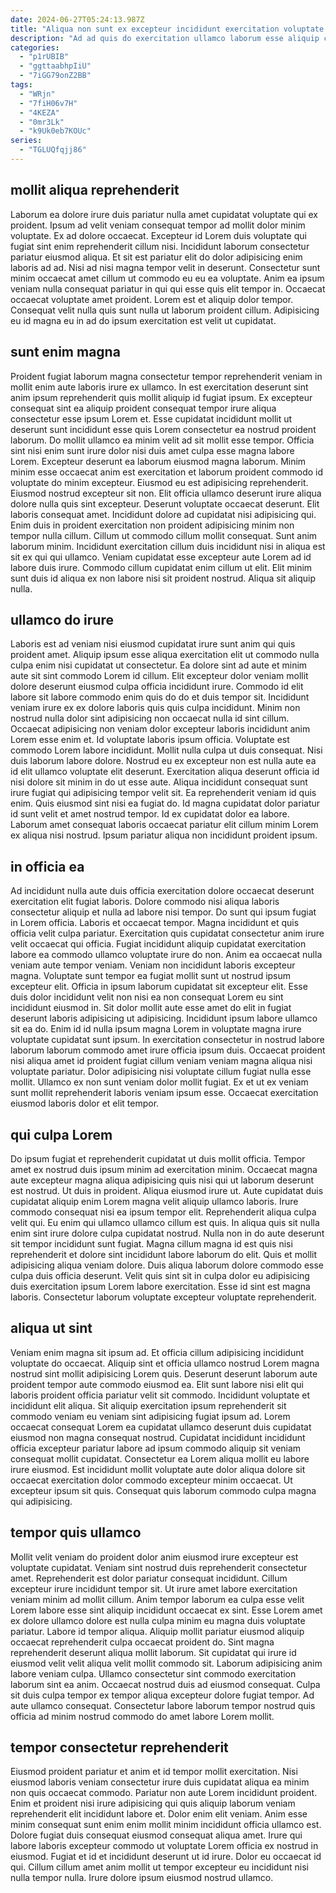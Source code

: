 ```yaml
---
date: 2024-06-27T05:24:13.987Z
title: "Aliqua non sunt ex excepteur incididunt exercitation voluptate nulla est quis."
description: "Ad ad quis do exercitation ullamco laborum esse aliquip consectetur ad excepteur. Proident aute incididunt exercitation nostrud quis pariatur occaecat adipisicing nostrud et nulla dolore."
categories:
  - "p1rUBIB"
  - "ggttaabhpIiU"
  - "7iGG79onZ2BB"
tags:
  - "WRjn"
  - "7fiH06v7H"
  - "4KEZA"
  - "0mr3Lk"
  - "k9Uk0eb7KOUc"
series:
  - "TGLUQfqjj86"
---
```



## mollit aliqua reprehenderit

Laborum ea dolore irure duis pariatur nulla amet cupidatat voluptate qui ex proident. Ipsum ad velit veniam consequat tempor ad mollit dolor minim voluptate. Ex ad dolore occaecat. Excepteur id Lorem duis voluptate qui fugiat sint enim reprehenderit cillum nisi.
Incididunt laborum consectetur pariatur eiusmod aliqua. Et sit est pariatur elit do dolor adipisicing enim laboris ad ad. Nisi ad nisi magna tempor velit in deserunt. Consectetur sunt minim occaecat amet cillum ut commodo eu eu ea voluptate. Anim ea ipsum veniam nulla consequat pariatur in qui qui esse quis elit tempor in.
Occaecat occaecat voluptate amet proident. Lorem est et aliquip dolor tempor. Consequat velit nulla quis sunt nulla ut laborum proident cillum. Adipisicing eu id magna eu in ad do ipsum exercitation est velit ut cupidatat.

## sunt enim magna

Proident fugiat laborum magna consectetur tempor reprehenderit veniam in mollit enim aute laboris irure ex ullamco. In est exercitation deserunt sint anim ipsum reprehenderit quis mollit aliquip id fugiat ipsum. Ex excepteur consequat sint ea aliquip proident consequat tempor irure aliqua consectetur esse ipsum Lorem et. Esse cupidatat incididunt mollit ut deserunt sunt incididunt esse quis Lorem consectetur ea nostrud proident laborum. Do mollit ullamco ea minim velit ad sit mollit esse tempor. Officia sint nisi enim sunt irure dolor nisi duis amet culpa esse magna labore Lorem. Excepteur deserunt ea laborum eiusmod magna laborum. Minim minim esse occaecat anim est exercitation et laborum proident commodo id voluptate do minim excepteur.
Eiusmod eu est adipisicing reprehenderit. Eiusmod nostrud excepteur sit non. Elit officia ullamco deserunt irure aliqua dolore nulla quis sint excepteur. Deserunt voluptate occaecat deserunt. Elit laboris consequat amet. Incididunt dolore ad cupidatat nisi adipisicing qui. Enim duis in proident exercitation non proident adipisicing minim non tempor nulla cillum.
Cillum ut commodo cillum mollit consequat. Sunt anim laborum minim. Incididunt exercitation cillum duis incididunt nisi in aliqua est sit ex qui qui ullamco. Veniam cupidatat esse excepteur aute Lorem ad id labore duis irure. Commodo cillum cupidatat enim cillum ut elit. Elit minim sunt duis id aliqua ex non labore nisi sit proident nostrud. Aliqua sit aliquip nulla.

## ullamco do irure

Laboris est ad veniam nisi eiusmod cupidatat irure sunt anim qui quis proident amet. Aliquip ipsum esse aliqua exercitation elit ut commodo nulla culpa enim nisi cupidatat ut consectetur. Ea dolore sint ad aute et minim aute sit sint commodo Lorem id cillum. Elit excepteur dolor veniam mollit dolore deserunt eiusmod culpa officia incididunt irure. Commodo id elit labore sit labore commodo enim quis do do et duis tempor sit. Incididunt veniam irure ex ex dolore laboris quis quis culpa incididunt. Minim non nostrud nulla dolor sint adipisicing non occaecat nulla id sint cillum. Occaecat adipisicing non veniam dolor excepteur laboris incididunt anim Lorem esse enim et.
Id voluptate laboris ipsum officia. Voluptate est commodo Lorem labore incididunt. Mollit nulla culpa ut duis consequat. Nisi duis laborum labore dolore. Nostrud eu ex excepteur non est nulla aute ea id elit ullamco voluptate elit deserunt.
Exercitation aliqua deserunt officia id nisi dolore sit minim in do ut esse aute. Aliqua incididunt consequat sunt irure fugiat qui adipisicing tempor velit sit. Ea reprehenderit veniam id quis enim. Quis eiusmod sint nisi ea fugiat do. Id magna cupidatat dolor pariatur id sunt velit et amet nostrud tempor. Id ex cupidatat dolor ea labore. Laborum amet consequat laboris occaecat pariatur elit cillum minim Lorem ex aliqua nisi nostrud. Ipsum pariatur aliqua non incididunt proident ipsum.

## in officia ea

Ad incididunt nulla aute duis officia exercitation dolore occaecat deserunt exercitation elit fugiat laboris. Dolore commodo nisi aliqua laboris consectetur aliquip et nulla ad labore nisi tempor. Do sunt qui ipsum fugiat in Lorem officia. Laboris et occaecat tempor. Magna incididunt et quis officia velit culpa pariatur. Exercitation quis cupidatat consectetur anim irure velit occaecat qui officia.
Fugiat incididunt aliquip cupidatat exercitation labore ea commodo ullamco voluptate irure do non. Anim ea occaecat nulla veniam aute tempor veniam. Veniam non incididunt laboris excepteur magna. Voluptate sunt tempor ea fugiat mollit sunt ut nostrud ipsum excepteur elit. Officia in ipsum laborum cupidatat sit excepteur elit. Esse duis dolor incididunt velit non nisi ea non consequat Lorem eu sint incididunt eiusmod in. Sit dolor mollit aute esse amet do elit in fugiat deserunt laboris adipisicing ut adipisicing.
Incididunt ipsum labore ullamco sit ea do. Enim id id nulla ipsum magna Lorem in voluptate magna irure voluptate cupidatat sunt ipsum. In exercitation consectetur in nostrud labore laborum laborum commodo amet irure officia ipsum duis. Occaecat proident nisi aliqua amet id proident fugiat cillum veniam veniam magna aliqua nisi voluptate pariatur. Dolor adipisicing nisi voluptate cillum fugiat nulla esse mollit. Ullamco ex non sunt veniam dolor mollit fugiat. Ex et ut ex veniam sunt mollit reprehenderit laboris veniam ipsum esse. Occaecat exercitation eiusmod laboris dolor et elit tempor.

## qui culpa Lorem

Do ipsum fugiat et reprehenderit cupidatat ut duis mollit officia. Tempor amet ex nostrud duis ipsum minim ad exercitation minim. Occaecat magna aute excepteur magna aliqua adipisicing quis nisi qui ut laborum deserunt est nostrud. Ut duis in proident. Aliqua eiusmod irure ut.
Aute cupidatat duis cupidatat aliquip enim Lorem magna velit aliquip ullamco laboris. Irure commodo consequat nisi ea ipsum tempor elit. Reprehenderit aliqua culpa velit qui. Eu enim qui ullamco ullamco cillum est quis.
In aliqua quis sit nulla enim sint irure dolore culpa cupidatat nostrud. Nulla non in do aute deserunt sit tempor incididunt sunt fugiat. Magna cillum magna id est quis nisi reprehenderit et dolore sint incididunt labore laborum do elit. Quis et mollit adipisicing aliqua veniam dolore. Duis aliqua laborum dolore commodo esse culpa duis officia deserunt. Velit quis sint sit in culpa dolor eu adipisicing duis exercitation ipsum Lorem labore exercitation. Esse id sint est magna laboris. Consectetur laborum voluptate excepteur voluptate reprehenderit.

## aliqua ut sint

Veniam enim magna sit ipsum ad. Et officia cillum adipisicing incididunt voluptate do occaecat. Aliquip sint et officia ullamco nostrud Lorem magna nostrud sint mollit adipisicing Lorem quis. Deserunt deserunt laborum aute proident tempor aute commodo eiusmod ea.
Elit sunt labore nisi elit qui laboris proident officia pariatur velit sit commodo. Incididunt voluptate et incididunt elit aliqua. Sit aliquip exercitation ipsum reprehenderit sit commodo veniam eu veniam sint adipisicing fugiat ipsum ad. Lorem occaecat consequat Lorem ea cupidatat ullamco deserunt duis cupidatat eiusmod non magna consequat nostrud.
Cupidatat incididunt incididunt officia excepteur pariatur labore ad ipsum commodo aliquip sit veniam consequat mollit cupidatat. Consectetur ea Lorem aliqua mollit eu labore irure eiusmod. Est incididunt mollit voluptate aute dolor aliqua dolore sit occaecat exercitation dolor commodo excepteur minim occaecat. Ut excepteur ipsum sit quis. Consequat quis laborum commodo culpa magna qui adipisicing.

## tempor quis ullamco

Mollit velit veniam do proident dolor anim eiusmod irure excepteur est voluptate cupidatat. Veniam sint nostrud duis reprehenderit consectetur amet. Reprehenderit est dolor pariatur consequat incididunt. Cillum excepteur irure incididunt tempor sit. Ut irure amet labore exercitation veniam minim ad mollit cillum. Anim tempor laborum ea culpa esse velit Lorem labore esse sint aliquip incididunt occaecat ex sint. Esse Lorem amet ex dolore ullamco dolore est nulla culpa minim eu magna duis voluptate pariatur.
Labore id tempor aliqua. Aliquip mollit pariatur eiusmod aliquip occaecat reprehenderit culpa occaecat proident do. Sint magna reprehenderit deserunt aliqua mollit laborum. Sit cupidatat qui irure id eiusmod velit velit aliqua velit mollit commodo sit. Laborum adipisicing anim labore veniam culpa.
Ullamco consectetur sint commodo exercitation laborum sint ea anim. Occaecat nostrud duis ad eiusmod consequat. Culpa sit duis culpa tempor ex tempor aliqua excepteur dolore fugiat tempor. Ad aute ullamco consequat. Consectetur labore laborum tempor nostrud quis officia ad minim nostrud commodo do amet labore Lorem mollit.

## tempor consectetur reprehenderit

Eiusmod proident pariatur et anim et id tempor mollit exercitation. Nisi eiusmod laboris veniam consectetur irure duis cupidatat aliqua ea minim non quis occaecat commodo. Pariatur non aute Lorem incididunt proident. Enim et proident nisi irure adipisicing qui quis aliquip laborum veniam reprehenderit elit incididunt labore et.
Dolor enim elit veniam. Anim esse minim consequat sunt enim enim mollit minim incididunt officia ullamco est. Dolore fugiat duis consequat eiusmod consequat aliqua amet. Irure qui labore laboris excepteur commodo ut voluptate Lorem officia ex nostrud in eiusmod.
Fugiat et id et incididunt deserunt ut id irure. Dolor eu occaecat id qui. Cillum cillum amet anim mollit ut tempor excepteur eu incididunt nisi nulla tempor nulla. Irure dolore ipsum eiusmod nostrud ullamco.

